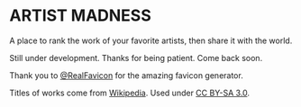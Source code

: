 # ARTIST MADNESS
A place to rank the work of your favorite artists, then share it with the world.

Still under development. Thanks for being patient. Come back soon.

Thank you to [@RealFavicon](https://twitter.com/RealFavicon) for the amazing favicon generator.

Titles of works come from [Wikipedia](https://wikipedia.org/). Used under [CC BY-SA 3.0](https://creativecommons.org/licenses/by-sa/3.0/).
